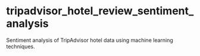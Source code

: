 # tripadvisor_hotel_review_sentiment_analysis
Sentiment analysis of TripAdvisor hotel data using machine learning techniques. 
